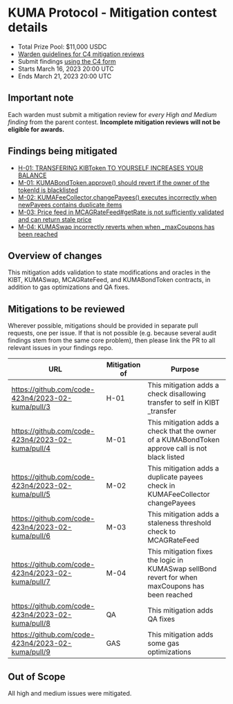 # KUMA Protocol - Mitigation contest details

- Total Prize Pool: $11,000 USDC
- [Warden guidelines for C4 mitigation reviews](https://code4rena.notion.site/Guidelines-for-Versus-mitigation-reviews-ed10fc5cfbf640bd8dcec66f38b343c4)
- Submit findings [using the C4 form](https://code4rena.com/contests/2023-03-kuma-protocol-mitigation-contest/submit)
- Starts March 16, 2023 20:00 UTC
- Ends March 21, 2023 20:00 UTC

## Important note

Each warden must submit a mitigation review for _every High and Medium finding_ from the parent contest. **Incomplete mitigation reviews will not be eligible for awards.**

## Findings being mitigated

- [H-01: TRANSFERING KIBToken TO YOURSELF INCREASES YOUR BALANCE](https://github.com/code-423n4/2023-02-kuma-findings/issues/3)
- [M-01: KUMABondToken.approve() should revert if the owner of the tokenId is blacklisted](https://github.com/code-423n4/2023-02-kuma-findings/issues/22)
- [M-02: KUMAFeeCollector.changePayees() executes incorrectly when newPayees contains duplicate items ](https://github.com/code-423n4/2023-02-kuma-findings/issues/13)
- [M-03: Price feed in MCAGRateFeed#getRate is not sufficiently validated and can return stale price](https://github.com/code-423n4/2023-02-kuma-findings/issues/11)
- [M-04: KUMASwap incorrectly reverts when when \_maxCoupons has been reached](https://github.com/code-423n4/2023-02-kuma-findings/issues/10)

## Overview of changes

This mitigation adds validation to state modifications and oracles in the KIBT, KUMASwap, MCAGRateFeed, and KUMABondToken contracts, in addition to gas optimizations and QA fixes.  


## Mitigations to be reviewed

Wherever possible, mitigations should be provided in separate pull requests, one per issue. If that is not possible (e.g. because several audit findings stem from the same core problem), then please link the PR to all relevant issues in your findings repo.

| URL                                                  | Mitigation of | Purpose                                                                                         |
| ---------------------------------------------------- | ------------- | ----------------------------------------------------------------------------------------------- |
| https://github.com/code-423n4/2023-02-kuma/pull/3    | H-01          | This mitigation adds a check disallowing transfer to self in KIBT _transfer |
| https://github.com/code-423n4/2023-02-kuma/pull/4    | M-01          | This mitigation adds a check that the owner of a KUMABondToken approve call is not black listed |
| https://github.com/code-423n4/2023-02-kuma/pull/5    | M-02          | This mitigation adds a duplicate payees check in KUMAFeeCollector changePayees|
| https://github.com/code-423n4/2023-02-kuma/pull/6 | M-03          | This mitigation adds a staleness threshold check to MCAGRateFeed |
| https://github.com/code-423n4/2023-02-kuma/pull/7| M-04          | This mitigation fixes the logic in KUMASwap sellBond revert for when maxCoupons has been reached|
| https://github.com/code-423n4/2023-02-kuma/pull/8    | QA          | This mitigation adds QA fixes|
| https://github.com/code-423n4/2023-02-kuma/pull/9    | GAS          | This mitigation adds some gas optimizations|

## Out of Scope

All high and medium issues were mitigated.
